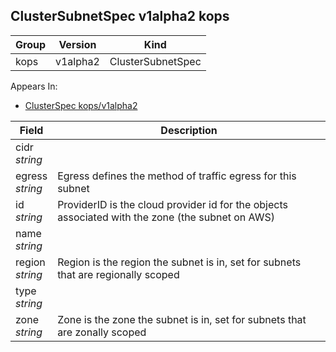 ## ClusterSubnetSpec v1alpha2 kops

Group        | Version     | Kind
------------ | ---------- | -----------
kops | v1alpha2 | ClusterSubnetSpec





<aside class="notice">
Appears In:

<ul> 
<li><a href="#clusterspec-v1alpha2-kops">ClusterSpec kops/v1alpha2</a></li>
</ul></aside>

Field        | Description
------------ | -----------
cidr <br /> *string*    | 
egress <br /> *string*    | Egress defines the method of traffic egress for this subnet
id <br /> *string*    | ProviderID is the cloud provider id for the objects associated with the zone (the subnet on AWS)
name <br /> *string*    | 
region <br /> *string*    | Region is the region the subnet is in, set for subnets that are regionally scoped
type <br /> *string*    | 
zone <br /> *string*    | Zone is the zone the subnet is in, set for subnets that are zonally scoped

